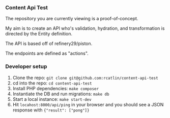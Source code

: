 ### Content Api Test

The repository you are currently viewing is a proof-of-concept.

My aim is to create an API who's validation, hydration, and transformation is directed by the Entity definition.

The API is based off of refinery29/piston.

The endpoints are defined as "actions".


### Developer setup

1. Clone the repo: `git clone git@github.com:rcatlin/content-api-test`
1. cd into the repo: `cd content-api-test`
1. Install PHP dependencies: `make composer`
1. Instantiate the DB and run migrations: `make db`
1. Start a local instance: `make start-dev`
1. Hit `locahost:8000/api/ping` in your browser and you should see a JSON response with `{"result": ["pong"]}`

